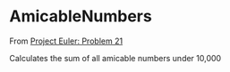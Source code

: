 # AmicableNumbers

From [Project Euler: Problem 21](https://projecteuler.net/problem=21)

Calculates the sum of all amicable numbers under 10,000